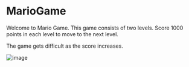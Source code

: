 # MarioGame

Welcome to Mario Game. This game consists of two levels. 
Score 1000 points in each level to move to the next level.

The game gets difficult as the score increases.

![image](https://github.com/RandomThacker/MarioGame/assets/141705990/9fa61247-5b19-45a7-8d05-c18b3d2f594b)
